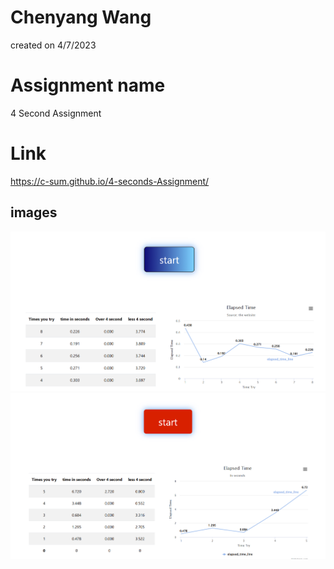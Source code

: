 # Chenyang Wang
created on 4/7/2023

# Assignment name
4 Second Assignment
# Link
https://c-sum.github.io/4-seconds-Assignment/

## images
![picture](Screenshot%202023-04-07%20175208.png)
![picture](Screenshot%202023-04-07%20175611.png)
